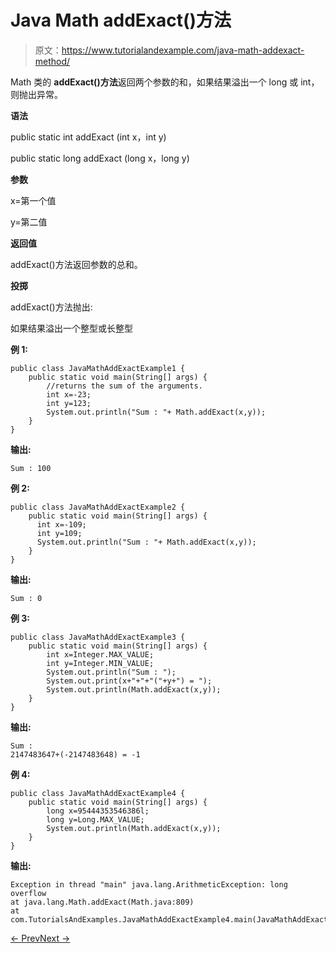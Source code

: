 # Java Math addExact()方法

> 原文：<https://www.tutorialandexample.com/java-math-addexact-method/>

Math 类的 **addExact()方法**返回两个参数的和，如果结果溢出一个 long 或 int，则抛出异常。

**语法**

public static int addExact (int x，int y)

public static long addExact (long x，long y)

**参数**

x=第一个值

y=第二值

**返回值**

addExact()方法返回参数的总和。

**投掷**

addExact()方法抛出:

如果结果溢出一个整型或长整型

**例 1:**

```
public class JavaMathAddExactExample1 {
    public static void main(String[] args) {
        //returns the sum of the arguments.
        int x=-23;
        int y=123;
        System.out.println("Sum : "+ Math.addExact(x,y));
    }
}
```

**输出:**

```
Sum : 100
```

**例 2:**

```
public class JavaMathAddExactExample2 {
    public static void main(String[] args) {
      int x=-109;
      int y=109;
      System.out.println("Sum : "+ Math.addExact(x,y));
    }
}
```

**输出:**

```
Sum : 0
```

**例 3:**

```
public class JavaMathAddExactExample3 {
    public static void main(String[] args) {
        int x=Integer.MAX_VALUE;
        int y=Integer.MIN_VALUE;
        System.out.println("Sum : ");
        System.out.print(x+"+"+"("+y+") = ");
        System.out.println(Math.addExact(x,y));
    }
}
```

**输出:**

```
Sum :
2147483647+(-2147483648) = -1
```

**例 4:**

```
public class JavaMathAddExactExample4 {
    public static void main(String[] args) {
        long x=95444353546386l;
        long y=Long.MAX_VALUE;
        System.out.println(Math.addExact(x,y));
    }
}
```

**输出:**

```
Exception in thread "main" java.lang.ArithmeticException: long overflow
at java.lang.Math.addExact(Math.java:809)
at
com.TutorialsAndExamples.JavaMathAddExactExample4.main(JavaMathAddExactExample4.java:7)
```

[← Prev](https://www.tutorialandexample.com/java-math-acos-method/)[Next →](https://www.tutorialandexample.com/java-math-asin-method/)